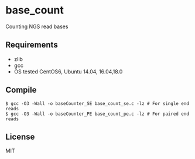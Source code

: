 # base_count
Counting NGS read bases

## Requirements
- zlib
- gcc
- OS tested CentOS6, Ubuntu 14.04, 16.04,18.0

## Compile
```
$ gcc -O3 -Wall -o baseCounter_SE base_count_se.c -lz # For single end reads
$ gcc -O3 -Wall -o baseCounter_PE base_count_pe.c -lz # For paired end reads
```

## License
MIT
